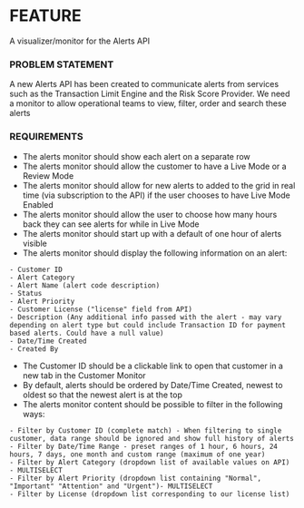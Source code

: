 # FEATURE

A visualizer/monitor for the Alerts API

### PROBLEM STATEMENT

A new Alerts API has been created to communicate alerts from services such as the Transaction Limit Engine and the Risk Score Provider. We need a monitor to allow operational teams to view, filter, order and search these alerts

### REQUIREMENTS

* The alerts monitor should show each alert on a separate row
* The alerts monitor should allow the customer to have a Live Mode or a Review Mode
* The alerts monitor should allow for new alerts to added to the grid in real time (via subscription to the API) if the user chooses to have Live Mode Enabled
* The alerts monitor should allow the user to choose how many hours back they can see alerts for while in Live Mode
* The alerts monitor should start up with a default of one hour of alerts visible
* The alerts monitor should display the following information on an alert:
```
- Customer ID
- Alert Category
- Alert Name (alert code description)
- Status
- Alert Priority
- Customer License ("license" field from API)
- Description (Any additional info passed with the alert - may vary depending on alert type but could include Transaction ID for payment based alerts. Could have a null value)
- Date/Time Created
- Created By
```
* The Customer ID should be a clickable link to open that customer in a new tab in the Customer Monitor
* By default, alerts should be ordered by Date/Time Created, newest to oldest so that the newest alert is at the top
* The alerts monitor content should be possible to filter in the following ways:
```
- Filter by Customer ID (complete match) - When filtering to single customer, data range should be ignored and show full history of alerts
- Filter by Date/Time Range - preset ranges of 1 hour, 6 hours, 24 hours, 7 days, one month and custom range (maximum of one year)
- Filter by Alert Category (dropdown list of available values on API) - MULTISELECT
- Filter by Alert Priority (dropdown list containing "Normal", "Important" "Attention" and "Urgent")- MULTISELECT
- Filter by License (dropdown list corresponding to our license list)
```


